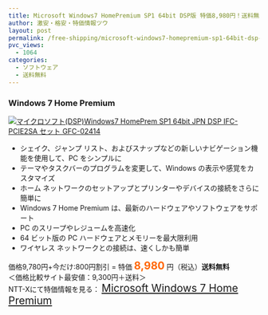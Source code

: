 ```yaml
---
title: Microsoft Windows7 HomePremium SP1 64bit DSP版 特価8,980円！送料無料！
author: 激安・格安・特価情報ツウ
layout: post
permalink: /free-shipping/microsoft-windows7-homepremium-sp1-64bit-dsp-8980.html
pvc_views:
  - 1064
categories:
  - ソフトウェア
  - 送料無料
---
```

### Windows 7 Home Premium

<div class="img-bg2 img_L">
  <a href="http://px.a8.net/svt/ejp?a8mat=ZYP6S+8IMA3E+S1Q+BWGDT&a8ejpredirect=http://nttxstore.jp/_II_QZX0005644" target="_blank"><img src="http://i2.wp.com/image.nttxstore.jp/l2_images/Q/QZ/QZX0005644.jpg?resize=120%2C120" border="0" alt="マイクロソフト(DSP)Windows7 HomePrem SP1 64bit JPN DSP IFC-PCIE2SA セット GFC-02414" style="border: 0pt none;" data-recalc-dims="1" /></a>
</div>

<!--more-->

  * シェイク、ジャンプ リスト、およびスナップなどの新しいナビゲーション機能を使用して、PC をシンプルに
  * テーマやタスクバーのプログラムを変更して、Windows の表示や感覚をカスタマイズ
  * ホーム ネットワークのセットアップとプリンターやデバイスの接続をさらに簡単に
  * Windows 7 Home Premium は、最新のハードウェアやソフトウェアをサポート
  * PC のスリープやレジュームを高速化
  * 64 ビット版の PC ハードウェアとメモリーを最大限利用
  * ワイヤレス ネットワークとの接続は、速くしかも簡単

価格9,780円+今だけ:800円割引 = 特価 <span style="color: #ff6600; font-size: 150%;"><strong>8,980</strong></span> 円（税込）**送料無料**  
＜価格比較サイト最安値：9,300円＋送料＞  
NTT-Xにて特価情報を見る： <span style="font-size: 150%;"><a href="http://px.a8.net/svt/ejp?a8mat=ZYP6S+8IMA3E+S1Q+BWGDT&a8ejpredirect=http://nttxstore.jp/_II_QZX0005644" target="_blank">Microsoft Windows 7 Home Premium</a></span>
